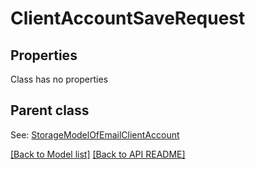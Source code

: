 
# ClientAccountSaveRequest
## Properties
Class has no properties


## Parent class

See: [StorageModelOfEmailClientAccount](StorageModelOfEmailClientAccount.md)

[[Back to Model list]](Models.md) [[Back to API README]](README.md)

